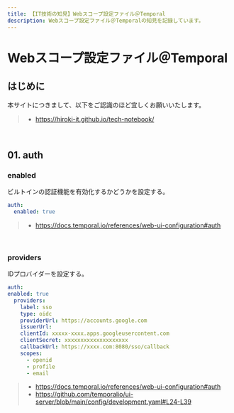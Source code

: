 ```yaml
---
title: 【IT技術の知見】Webスコープ設定ファイル＠Temporal
description: Webスコープ設定ファイル＠Temporalの知見を記録しています。
---
```


# Webスコープ設定ファイル＠Temporal

## はじめに

本サイトにつきまして、以下をご認識のほど宜しくお願いいたします。

> - https://hiroki-it.github.io/tech-notebook/

<br>

## 01. auth

### enabled

ビルトインの認証機能を有効化するかどうかを設定する。

```yaml
auth:
  enabled: true
```

> - https://docs.temporal.io/references/web-ui-configuration#auth

<br>

### providers

IDプロバイダーを設定する。

```yaml
auth:
enabled: true
  providers:
    label: sso
    type: oidc
    providerUrl: https://accounts.google.com
    issuerUrl:
    clientId: xxxxx-xxxx.apps.googleusercontent.com
    clientSecret: xxxxxxxxxxxxxxxxxxxx
    callbackUrl: https://xxxx.com:8080/sso/callback
    scopes:
      - openid
      - profile
      - email
```

> - https://docs.temporal.io/references/web-ui-configuration#auth
> - https://github.com/temporalio/ui-server/blob/main/config/development.yaml#L24-L39

<br>
